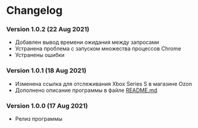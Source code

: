 # Changelog

### Version 1.0.2 (22 Aug 2021)
- Добавлен вывод времени ожидания между запросами
- Устранена проблема с запуском множества процессов Chrome
- Устранены ошибки

### Version 1.0.1 (18 Aug 2021)
- Изменена ссылка для отслеживания Xbox Series S в магазине Ozon
- Дополнено описание программы в файле [README.md](README.md)

### Version 1.0.0 (17 Aug 2021)
- Релиз программы
